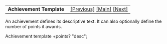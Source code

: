 <table width="100%" data-border="0" data-cellspacing="0"
data-cellpadding="3" data-bgcolor="#C0C0C0">
<colgroup>
<col style="width: 50%" />
<col style="width: 50%" />
</colgroup>
<tbody>
<tr>
<td style="text-align: left;"><strong>Achievement Template<br />
</strong></td>
<td style="text-align: right;"><a href="pasttense.htm">[Previous]</a> <a
href="generalintroduction.htm">[Main]</a> <a
href="actortemplate.htm">[Next]</a></td>
</tr>
</tbody>
</table>

  
An achievement defines its descriptive text. It can also optionally
define the number of points it awards.  
  
Achievement template +points? "desc";  
  
